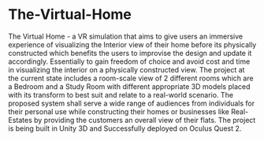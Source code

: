# The-Virtual-Home
The Virtual Home - a VR simulation that aims to give users an immersive experience of visualizing the Interior view of their home before its physically constructed which benefits the users to improvise the design and update it accordingly. Essentially to gain freedom of choice and avoid cost and time in visualizing the interior on a physically constructed view. The project at the current state includes a room-scale view of 2 different rooms which are a Bedroom and a Study Room with different appropriate 3D models placed with its transform to best suit and relate to a real-world scenario. The proposed system shall serve a wide range of audiences from individuals for their personal use while constructing their homes or businesses like Real-Estates by providing the customers an overall view of their flats. The project is being built in Unity 3D and Successfully deployed on Oculus Quest 2.
